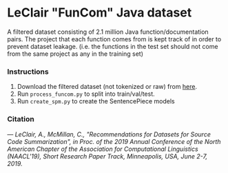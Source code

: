 # LeClair "FunCom" Java dataset
A filtered dataset consisting of 2.1 million Java function/documentation
pairs. The project that each function comes from is kept track of
in order to prevent dataset leakage. (i.e. the functions in the test
set should not come from the same project as any in the training set)

### Instructions
1. Download the filtered dataset (not tokenized or raw) from 
[here](http://leclair.tech/data/funcom/).
2. Run `process_funcom.py` to split into train/val/test.
3. Run `create_spm.py` to create the SentencePiece models

### Citation
&mdash; <cite>LeClair, A., McMillan, C., "Recommendations for Datasets for Source Code Summarization", 
in Proc. of the 2019 Annual Conference of the North American Chapter of the Association for Computational Linguistics 
(NAACL'19), Short Research Paper Track, Minneapolis, USA, June 2-7, 2019.</cite>
